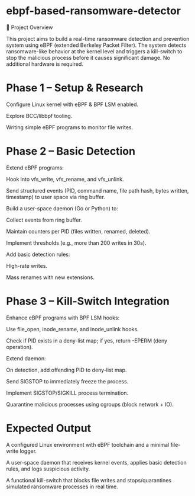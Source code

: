 # ebpf-based-ransomware-detector

📌 Project Overview

This project aims to build a real-time ransomware detection and prevention system using eBPF (extended Berkeley Packet Filter). The system detects ransomware-like behavior at the kernel level and triggers a kill-switch to stop the malicious process before it causes significant damage. No additional hardware is required.

# Phase 1 – Setup & Research 

Configure Linux kernel with eBPF & BPF LSM enabled.

Explore BCC/libbpf tooling.

Writing simple eBPF programs to monitor file writes.

# Phase 2 – Basic Detection 

Extend eBPF programs:

Hook into vfs_write, vfs_rename, and vfs_unlink.

Send structured events (PID, command name, file path hash, bytes written, timestamp) to user space via ring buffer.

Build a user-space daemon (Go or Python) to:

Collect events from ring buffer.

Maintain counters per PID (files written, renamed, deleted).

Implement thresholds (e.g., more than 200 writes in 30s).

Add basic detection rules:

High-rate writes.

Mass renames with new extensions.


# Phase 3 – Kill-Switch Integration 

Enhance eBPF programs with BPF LSM hooks:

Use file_open, inode_rename, and inode_unlink hooks.

Check if PID exists in a deny-list map; if yes, return -EPERM (deny operation).

Extend daemon:

On detection, add offending PID to deny-list map.

Send SIGSTOP to immediately freeze the process.

Implement SIGSTOP/SIGKILL process termination.

Quarantine malicious processes using cgroups (block network + IO).

# Expected Output 

A configured Linux environment with eBPF toolchain and a minimal file-write logger.

A user-space daemon that receives kernel events, applies basic detection rules, and logs suspicious activity.

A functional kill-switch that blocks file writes and stops/quarantines simulated ransomware processes in real time.
